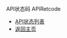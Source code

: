 <div class="sidebar_title icon-product__UCloudStack/v2.x">API状态码 APIRetcode</div>

* [API状态列表](/UCloudStack/v2.x/apiretcode/README.md)
* [返回主页](/UCloudStack/README.md)

